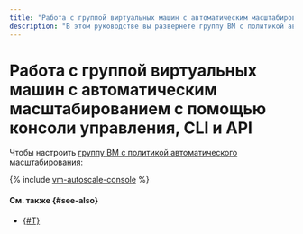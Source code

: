 ```yaml
---
title: "Работа с группой виртуальных машин с автоматическим масштабированием при превышении допустимой нагрузки с помощью консоли управления, CLI и API."
description: "В этом руководстве вы развернете группу ВМ с политикой автоматического масштабирования при превышении допустимой нагрузки. Нагрузка на них будет регулироваться с помощью сетевого балансировщика."
---
```


# Работа с группой виртуальных машин с автоматическим масштабированием с помощью консоли управления, CLI и API


Чтобы настроить [группу ВМ с политикой автоматического масштабирования](index.md):

{% include [vm-autoscale-console](../../../_tutorials/infrastructure/vm-autoscale-console.md) %}

#### См. также {#see-also}

* [{#T}](terraform.md)